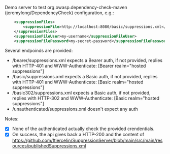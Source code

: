 Demo server to test org.owasp.dependency-check-maven (jeremylong/DependencyCheck) configuration, e.g.:
```xml
    <suppressionFiles>
        <suppressionFile>http://localhost:8080/basic/suppressions.xml</suppressionFile>
    </suppressionFiles>
    <suppressionFileUser>my-username</suppressionFileUser>
    <suppressionFilePassword>my-secret-password</suppressionFilePassword> 
```

Several endpoinds are provided:
* /bearer/suppressions.xml expects a Bearer auth, if not provided, replies with HTTP-401 and WWW-Authenticate: [Bearer realm="hosted suppressions"]
* /basic/suppressions.xml expects a Basic auth, if not provided, replies with HTTP-401 and WWW-Authenticate: [Basic realm="hosted suppressions"]
* /basic302/suppressions.xml expects a Basic auth, if not provided, replies with HTTP-302 and WWW-Authenticate: [Basic realm="hosted suppressions"]
* /unauthenticated/suppressions.xml doesn't expect any auth

Notes:
- [x] None of the authenticated actually check the provided crendentials.
- [x] On success, the api gives back a HTTP-200 and the content of https://github.com/ftiercelin/SuppressionServer/blob/main/src/main/resources/publishedSuppressions.xml
